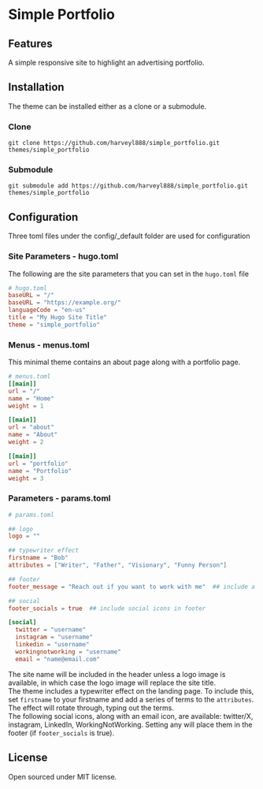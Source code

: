 # Simple Portfolio

## Features

A simple responsive site to highlight an advertising portfolio.

## Installation

The theme can be installed either as a clone or a submodule.

### Clone
```
git clone https://github.com/harveyl888/simple_portfolio.git themes/simple_portfolio
```

### Submodule
```
git submodule add https://github.com/harveyl888/simple_portfolio.git themes/simple_portfolio
```

## Configuration

Three toml files under the config/_default folder are used for configuration

### Site Parameters - hugo.toml

The following are the site parameters that you can set in the `hugo.toml` file

```toml
# hugo.toml
baseURL = "/"
baseURL = "https://example.org/"
languageCode = "en-us"
title = "My Hugo Site Title"
theme = "simple_portfolio"
```

### Menus - menus.toml

This minimal theme contains an about page along with a portfolio page.

```toml
# menus.toml
[[main]]
url = "/"
name = "Home"
weight = 1

[[main]]
url = "about"
name = "About"
weight = 2

[[main]]
url = "portfolio"
name = "Portfolio"
weight = 3
```

### Parameters - params.toml

```toml
# params.toml

## logo
logo = ""

## typewriter effect
firstname = "Bob"
attributes = ["Writer", "Father", "Visionary", "Funny Person"]

## footer
footer_message = "Reach out if you want to work with me"  ## include a message in the footer

## social
footer_socials = true  ## include social icons in footer

[social]
  twitter = "username"
  instagram = "username"
  linkedin = "username"
  workingnotworking = "username"
  email = "name@email.com"
```

The site name will be included in the header unless a logo image is available, in which case the logo image will replace the site title.  
The theme includes a typewriter effect on the landing page.  To include this, set `firstname` to your firstname and add a series of terms to the `attributes`.  The effect will rotate through, typing out the terms.  
The following social icons, along with an email icon, are available: twitter/X, instagram, LinkedIn, WorkingNotWorking.  Setting any will place them in the footer (if `footer_socials` is true).

## License
Open sourced under MIT license.
